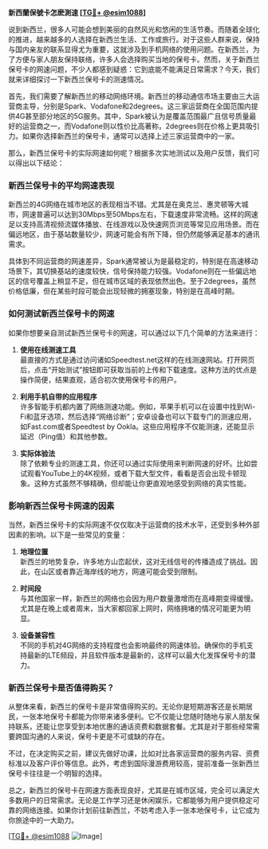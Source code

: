**新西蘭保號卡怎麽測速 [[TG💪+ @esim1088](https://t.me/s/esim1088)]**

说到新西兰，很多人可能会想到美丽的自然风光和悠闲的生活节奏。而随着全球化的推进，越来越多的人选择在新西兰生活、工作或旅行。对于这些人群来说，保持与国内亲友的联系显得尤为重要，这就涉及到手机网络的使用问题。在新西兰，为了方便与家人朋友保持联络，许多人会选择购买当地的保号卡。然而，关于新西兰保号卡的网速问题，不少人都感到疑惑：它到底能不能满足日常需求？今天，我们就来详细探讨一下新西兰保号卡的测速情况。

首先，我们需要了解新西兰的移动网络环境。新西兰的移动通信市场主要由三大运营商主导，分别是Spark、Vodafone和2degrees。这三家运营商在全国范围内提供4G甚至部分地区的5G服务。其中，Spark被认为是覆盖范围最广且信号质量最好的运营商之一，而Vodafone则以性价比高著称，2degrees则在价格上更具吸引力。如果你选择新西兰的保号卡，通常可以选择上述三家运营商中的一家。

那么，新西兰保号卡的实际网速如何呢？根据多次实地测试以及用户反馈，我们可以得出以下结论：

### **新西兰保号卡的平均网速表现**
新西兰的4G网络在城市地区的表现相当不错。尤其是在奥克兰、惠灵顿等大城市，网速普遍可以达到30Mbps至50Mbps左右，下载速度非常流畅。这样的网速足以支持高清视频流媒体播放、在线游戏以及快速网页浏览等常见应用场景。而在偏远地区，由于基站数量较少，网速可能会有所下降，但仍然能够满足基本的通讯需求。

具体到不同运营商的网速差异，Spark通常被认为是最稳定的，特别是在高速移动场景下，其切换基站的速度较快，信号保持能力较强。Vodafone则在一些偏远地区的信号覆盖上稍显不足，但在城市区域的表现依然出色。至于2degrees，虽然价格低廉，但在某些时段可能会出现轻微的拥塞现象，特别是在高峰时期。

### **如何测试新西兰保号卡的网速**
如果你想要亲自测试新西兰保号卡的网速，可以通过以下几个简单的方法来进行：

1. **使用在线测速工具**  
   最直接的方式是通过访问诸如Speedtest.net这样的在线测速网站。打开网页后，点击“开始测试”按钮即可获取当前的上传和下载速度。这种方法的优点是操作简便，结果直观，适合初次使用保号卡的用户。

2. **利用手机自带的应用程序**  
 许多智能手机都内置了网络测速功能。例如，苹果手机可以在设置中找到Wi-Fi和蓝牙选项，然后选择“网络诊断”；安卓设备也可以下载专门的测速应用，如Fast.com或者Speedtest by Ookla。这些应用程序不仅能测速，还能显示延迟（Ping值）和其他参数。

3. **实际体验法**  
 除了依赖专业的测速工具，你还可以通过实际使用来判断网速的好坏。比如尝试观看YouTube上的4K视频，或者下载大型文件，看看是否会出现卡顿现象。这种方式虽然不够精确，但却能让你更直观地感受到网络的真实性能。

### **影响新西兰保号卡网速的因素**
当然，新西兰保号卡的实际网速不仅仅取决于运营商的技术水平，还受到多种外部因素的影响。以下是一些常见的变量：

1. **地理位置**  
   新西兰的地势复杂，许多地方山峦起伏，这对无线信号的传播造成了挑战。因此，在山区或者靠近海岸线的地方，网速可能会受到限制。

2. **时间段**  
   与其他国家一样，新西兰的网络也会因为用户数量激增而在高峰期变得缓慢。尤其是在晚上或者周末，当大家都回家上网时，网络拥堵的情况可能更为明显。

3. **设备兼容性**  
   不同的手机对4G网络的支持程度也会影响最终的网速体验。确保你的手机支持最新的LTE频段，并且软件版本是最新的，这样可以最大化发挥保号卡的潜力。

### **新西兰保号卡是否值得购买？**
从整体来看，新西兰的保号卡是非常值得购买的。无论你是短期游客还是长期居民，一张本地保号卡都能为你带来诸多便利。它不仅能让您随时随地与家人朋友保持联系，还能让您享受到本地优惠的通话资费和数据套餐。尤其是对于那些经常需要跨国沟通的人来说，保号卡更是不可或缺的存在。

不过，在决定购买之前，建议先做好功课，比如对比各家运营商的服务内容、资费标准以及客户评价等信息。此外，考虑到国际漫游费用较高，提前准备一张新西兰保号卡往往是一个明智的选择。

总之，新西兰的保号卡在网速方面表现良好，尤其是在城市区域，完全可以满足大多数用户的日常需求。无论是工作学习还是休闲娱乐，它都能够为用户提供稳定可靠的网络连接。如果你计划前往新西兰，不妨考虑入手一张本地保号卡，让它成为你旅途中的一大助力。

[[TG💪+ @esim1088](https://t.me/s/esim1088) ![Image](https://i.postimg.cc/4NQfJmqS/Snipaste-2025-05-13-00-14-12.png)]